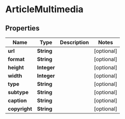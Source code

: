 
# ArticleMultimedia

## Properties
Name | Type | Description | Notes
------------ | ------------- | ------------- | -------------
**url** | **String** |  |  [optional]
**format** | **String** |  |  [optional]
**height** | **Integer** |  |  [optional]
**width** | **Integer** |  |  [optional]
**type** | **String** |  |  [optional]
**subtype** | **String** |  |  [optional]
**caption** | **String** |  |  [optional]
**copyright** | **String** |  |  [optional]



